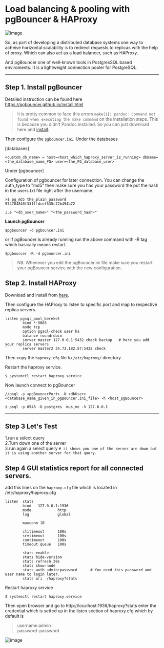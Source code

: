 # Load balancing & pooling with pgBouncer & HAProxy 


![image](https://user-images.githubusercontent.com/19642322/53674836-dad05b80-3ca1-11e9-8a45-d5c9b5b5c59f.png)



So, as part of developing a distributed database systems one way to acheive horizontal scalability is to redirect requests to replicas with the help of proxy. Which can also act as a load balancer, such as HAProxy. 

And pgBouncer one of well-known tools in PostgresSQL based enviroments. It is a lightweight connection pooler for PostgreSQL.


----

## Step 1. Install pgBouncer

Detailed instruction can be found here https://pgbouncer.github.io/install.html 

 > It is pretty common to face this errors `make[1]: pandoc: Command not found when executing the make command` on the installation steps. This is because you didn't Pandoc installed. So you can just download here and  [install](https://github.com/jgm/pandoc/releases/tag/2.6). 

Then configure the `pgbouncer.ini`. Under the databases 

[databases]

`<custom_db_name> = host=<host_which_haproxy_server_is_running> dbname=<the_database_name_PG> user=<the_PG_database_user>`


Under [pgbouncer]

Configuration of pgbouncer for later connection. You can change the auth_type to "md5" then make sure you has your password the put the hash in the users.txt file right after the username.
        
    >$ pg_md5 the_plain_password
    974704840f331ffdcef635c72b494b72

`i.e "<db_user_name>" "<the_password_hash>"`


**Launch pgBouncer**

    $pgbouncer -d pgbouncer.ini

or if pgBouncer is already running run the above command with -R tag which basically means restart.

    $pgbouncer -R -d pgbouncer.ini 

> NB. Whenever you edit the pgBouncer.ini file make sure you restart your pgBouncer service with the new configuration. 




## Step 2. Install HAProxy 

Download and install from [here](https://haproxy.debian.net/).

Then configure the HAProxy to listen to specific port and map to respective replica servers. 

    listen pgsql_pool_bereket 
	    	bind *:5003
            mode tcp
            option pgsql-check user ha
            balance roundrobin
            server master 127.0.0.1:5432 check backup   # here you add your replica servers
            server master2 34.73.182.87:5432 check


Then copy the `haproxy.cfg` file to `/etc/haproxy/` directory.

Restart the haproxy service.

    $ systemctl restart haproxy.service

Now launch connect to pgBouncer

    //psql -p <pgBouncerPort> -U <dbUser>  <database_name_given_in_pgBouncer.ini_file> -h <host_pgBouncer>
    
    $ psql -p 6543 -U postgres  mus_me -h 127.0.0.1 



----

## Step 3 Let's Test

1.run a select query  
2.Turn down one of the server  
3.run again a select query    `# it shows you one of the server are down but it is using another server for that query.` 


## Step 4  GUI statistics report for all connected servers.

add this lines on the `haproxy.cfg` file which is located in /etc/haproxy/haproxy.cfg

    listen  stats
	    	bind   127.0.0.1:1936
            mode            http
            log             global

            maxconn 10

            clitimeout      100s
            srvtimeout      100s
            contimeout      100s
            timeout queue   100s

            stats enable
            stats hide-version
            stats refresh 30s
            stats show-node
            stats auth admin:password      # You need this password and user name to login later.
            stats uri  /haproxy?stats

Restart haproxy service 
        
    $ systemctl restart haproxy.service

Then open browser and go to http://localhost:1936/haproxy?stats enter the credential which is setted up in the listen section of haproxy.cfg which by default is 
>username:admin  
>password :password



![image](https://user-images.githubusercontent.com/19642322/53674798-8a58fe00-3ca1-11e9-9816-7b9422bb385d.png)













